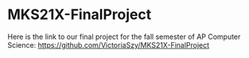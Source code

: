 # MKS21X-FinalProject

Here is the link to our final project for the fall semester of AP Computer Science: 
https://github.com/VictoriaSzy/MKS21X-FinalProject
